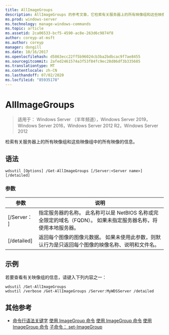 ```yaml
---
title: AllImageGroups
description: AllImageGroups 的参考文章，它检索有关服务器上的所有映像组和这些映像组中的所有映像的信息。
ms.prod: windows-server
ms.technology: manage-windows-commands
ms.topic: article
ms.assetid: 2ca06533-bcf5-4590-ac8e-263d6c9874f8
author: coreyp-at-msft
ms.author: coreyp
manager: dongill
ms.date: 10/16/2017
ms.openlocfilehash: d5863ecc22ff5b96024cb3ba2bdbcac9f7ae8455
ms.sourcegitcommit: 2afed2461574a3f53f84fc9ec28d86df3b335685
ms.translationtype: MT
ms.contentlocale: zh-CN
ms.lasthandoff: 07/02/2020
ms.locfileid: "85935178"
---
```

# <a name="get-allimagegroups"></a>AllImageGroups

> 适用于： Windows Server （半年频道），Windows Server 2019，Windows Server 2016，Windows Server 2012 R2，Windows Server 2012

检索有关服务器上的所有映像组和这些映像组中的所有映像的信息。

## <a name="syntax"></a>语法
```
wdsutil [Options] /Get-AllImageGroups [/Server:<Server name>] [/detailed]
```
### <a name="parameters"></a>参数
|参数|说明|
|-------|--------|
|[/Server： <Server name> ]|指定服务器的名称。 此名称可以是 NetBIOS 名称或完全限定的域名（FQDN）。 如果未指定服务器名称，将使用本地服务器。|
|[/detailed]|返回每个图像的图像元数据。 如果未使用此参数，则默认行为是只返回每个图像的映像名称、说明和文件名。|
## <a name="examples"></a>示例
若要查看有关映像组的信息，请键入下列内容之一：
```
wdsutil /Get-AllImageGroups
wdsutil /verbose /Get-AllImageGroups /Server:MyWDSServer /detailed
```
## <a name="additional-references"></a>其他参考
- [命令行语法关键字](command-line-syntax-key.md) 
[使用 ImageGroup 命令](using-the-add-imagegroup-command.md) 
[使用 ImageGroup 命令](using-the-get-imagegroup-command.md) 
[使用 ImageGroup 命令](using-the-remove-imagegroup-command.md) 
[子命令： set-ImageGroup](subcommand-set-imagegroup.md)
